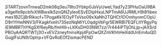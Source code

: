 $START$zovnTmwaD2mk08q3eu78to3Ybkp0JsVyUweLYad7y23PHuOaU9BAa3gelfe9pcbfxXWBwxIk5znQNZyleoESvEDIpHxuLNPTmA6UJRMLH9i81ibexmex1BZCjBrRikxcf+TPogaKk1EOyPTsVso09xXaNh2TQHCt1OOmhynmCOpUD9rIYHwNNV3/FKagkfxeih73SezNqMiYL0qdgVbFgr5EWRBl7EQFLItYRgyPqiE9MBRThYKgSXf6eyRb/fmHIIr+LKKsDH03NW7zz/7r444iPTljOhLjp+jAXS/dPBOyAAQRTWTj3O+xEVZzneyfnmsKpj4FpOwQXZnVKhhHeXddUnEm4uQDGuglFsUN9/Optrp+VFQvRoEOf2ismacP$END$